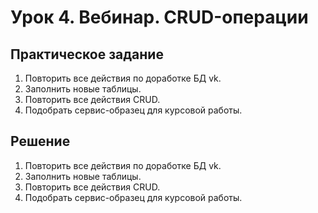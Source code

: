 # Урок 4. Вебинар. CRUD-операции

## Практическое задание

1. Повторить все действия по доработке БД vk.
1. Заполнить новые таблицы.
1. Повторить все действия CRUD.
1. Подобрать сервис-образец для курсовой работы.

## Решение
1. Повторить все действия по доработке БД vk.
1. Заполнить новые таблицы.
1. Повторить все действия CRUD.
1. Подобрать сервис-образец для курсовой работы.

